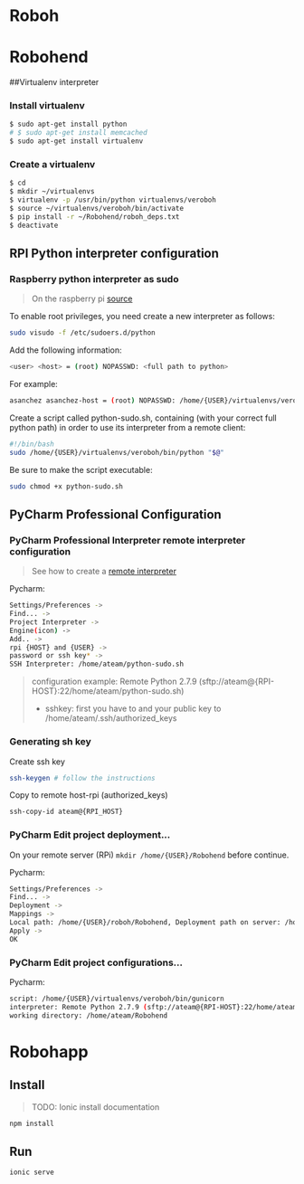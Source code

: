 # Roboh

# Robohend

##Virtualenv interpreter

### Install virtualenv

```sh
$ sudo apt-get install python
# $ sudo apt-get install memcached
$ sudo apt-get install virtualenv
```

### Create a virtualenv

```sh
$ cd
$ mkdir ~/virtualenvs
$ virtualenv -p /usr/bin/python virtualenvs/veroboh
$ source ~/virtualenvs/veroboh/bin/activate
$ pip install -r ~/Robohend/roboh_deps.txt
$ deactivate
```

## RPI Python interpreter configuration

### Raspberry python interpreter as sudo

> On the raspberry pi [source](http://installfights.blogspot.com.es/2017/03/how-to-run-root-python-scripts-on.html)

To enable root privileges, you need create a new interpreter as follows:
```sh
sudo visudo -f /etc/sudoers.d/python
```

Add the following information:
```sh
<user> <host> = (root) NOPASSWD: <full path to python>
```

For example:
```sh
asanchez asanchez-host = (root) NOPASSWD: /home/{USER}/virtualenvs/veroboh/bin/python
```


Create a script called python-sudo.sh, containing (with your correct full python path) in order to use its interpreter from a remote client:
```sh
#!/bin/bash
sudo /home/{USER}/virtualenvs/veroboh/bin/python "$@"
```

Be sure to make the script executable:
```sh
sudo chmod +x python-sudo.sh
```


## PyCharm Professional Configuration
### PyCharm Professional Interpreter remote interpreter configuration

> See how to create a [remote interpreter](https://www.jetbrains.com/help/pycharm/configuring-remote-interpreters-via-ssh.html)

Pycharm:
```sh
Settings/Preferences ->
Find... ->
Project Interpreter ->
Engine(icon) ->
Add.. ->
rpi {HOST} and {USER} ->
password or ssh key* ->
SSH Interpreter: /home/ateam/python-sudo.sh
```
> configuration example: Remote Python 2.7.9 (sftp://ateam@{RPI-HOST}:22/home/ateam/python-sudo.sh)
> * sshkey: first you have to and your public key to /home/ateam/.ssh/authorized_keys

### Generating sh key
Create ssh key
```sh
ssh-keygen # follow the instructions
```

Copy to remote host-rpi (authorized_keys)
```sh
ssh-copy-id ateam@{RPI_HOST}
```

### PyCharm Edit project deployment...
On your remote server (RPi) `mkdir /home/{USER}/Robohend` before continue.

Pycharm:
```sh
Settings/Preferences ->
Find... ->
Deployment ->
Mappings ->
Local path: /home/{USER}/roboh/Robohend, Deployment path on server: /home/{USER}/Robohend ->
Apply ->
OK
```

### PyCharm Edit project configurations...
Pycharm:
```sh
script: /home/{USER}/virtualenvs/veroboh/bin/gunicorn
interpreter: Remote Python 2.7.9 (sftp://ateam@{RPI-HOST}:22/home/ateam/python-sudo.sh)
working directory: /home/ateam/Robohend
```

# Robohapp

## Install
> TODO: Ionic install documentation
```sh
npm install
```

## Run
```sh
ionic serve
```

